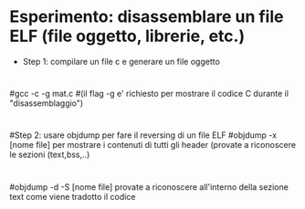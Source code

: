 # Esperimento: disassemblare un file ELF (file oggetto, librerie, etc.)

- Step 1: compilare un file c e generare un file oggetto
#
#gcc -c -g mat.c
#(il flag -g e' richiesto per mostrare il codice C durante il "disassemblaggio")
#
#Step 2: usare objdump per fare il reversing di un file ELF
#objdump -x [nome file] per mostrare i contenuti di tutti gli header (provate a riconoscere le sezioni (text,bss,..)
#
#objdump -d -S [nome file] provate a riconoscere all'interno della sezione text come viene tradotto il codice
